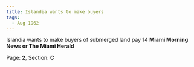 ```yaml
---  
title: Islandia wants to make buyers  
tags:  
  - Aug 1962  
---  
```

  
Islandia wants to make buyers of submerged land pay 14 **Miami Morning News or The Miami Herald**  
  
Page: **2**, Section: **C** 
